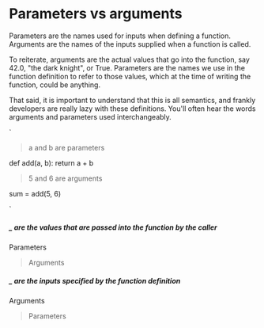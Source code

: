 # Parameters vs arguments

Parameters are the names used for inputs when defining a function. Arguments are the names of the inputs supplied when a function is called.

To reiterate, arguments are the actual values that go into the function, say 42.0, "the dark knight", or True. Parameters are the names we use in the function definition to refer to those values, which at the time of writing the function, could be anything.

That said, it is important to understand that this is all semantics, and frankly developers are really lazy with these definitions. You'll often hear the words arguments and parameters used interchangeably.

`

> a and b are parameters

def add(a, b):
return a + b

> 5 and 6 are arguments

sum = add(5, 6)

`

##### \_ are the values that are passed into the function by the caller

Parameters

> Arguments

##### \_ are the inputs specified by the function definition

Arguments

> Parameters
